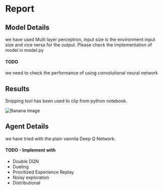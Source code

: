 # Report

## Model Details
we have used Multi layer perceptron, input size is the environment input size and vice versa for the output. Please check the implementation of model in model.py
####    TODO
we need to check the performance of using convolutional neural network

## Results
Snipping tool has been used to clip from python notebook.

![Banana Image](https://raw.githubusercontent.com/karthikrajkumar/vanilla-dqn/master/report.JPG?token=AE3gVNAbTkFRTmU12m9YWLRvKG5GhQ4kks5cchMVwA%3D%3D)

## Agent Details
we have tried with the plain vannila Deep Q Network.
####    TODO - Implement with
*    Double DQN
*    Dueling 
*    Prioritized Experience Replay
*    Noisy exploration
*    Distributional

